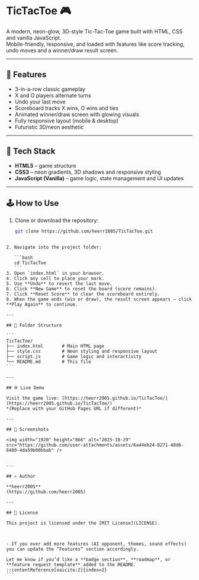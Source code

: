 
# TicTacToe 🎮

A modern, neon-glow, 3D-style Tic-Tac-Toe game built with HTML, CSS and vanilla JavaScript.  
Mobile-friendly, responsive, and loaded with features like score tracking, undo moves and a winner/draw result screen.

---

## 🚀 Features

- 3-in-a-row classic gameplay  
- X and O players alternate turns  
- Undo your last move  
- Scoreboard tracks X wins, O wins and ties  
- Animated winner/draw screen with glowing visuals  
- Fully responsive layout (mobile & desktop)  
- Futuristic 3D/neon aesthetic  

---

## 🧩 Tech Stack

- **HTML5** – game structure  
- **CSS3** – neon gradients, 3D shadows and responsive styling  
- **JavaScript (Vanilla)** – game logic, state management and UI updates  

---

## 🕹️ How to Use

1. Clone or download the repository:  
   ```bash
   git clone https://github.com/heerr2005/TicTacToe.git
````

2. Navigate into the project folder:

   ```bash
   cd TicTacToe
   ```
3. Open `index.html` in your browser.
4. Click any cell to place your mark.
5. Use **Undo** to revert the last move.
6. Click **New Game** to reset the board (score remains).
7. Click **Reset Score** to clear the scoreboard entirely.
8. When the game ends (win or draw), the result screen appears — click **Play Again** to continue.

---

## 📁 Folder Structure

```
TicTacToe/
├── index.html       # Main HTML page
├── style.css        # Neon styling and responsive layout
├── script.js        # Game logic and interactivity
└── README.md        # This file
```

---

## 🌐 Live Demo

Visit the game live: [https://heerr2005.github.io/TicTacToe/](https://heerr2005.github.io/TicTacToe/)
*(Replace with your GitHub Pages URL if different)*

---

## 🎨 Screenshots

<img width="1920" height="866" alt="2025-10-29" src="https://github.com/user-attachments/assets/6a44eb24-8271-48d6-8480-4da59b00bbab" />


---

## ✍️ Author

**heerr2005**
(https://github.com/heerr2005)

---

## 📝 License

This project is licensed under the [MIT License](LICENSE).


  
- If you ever add more features (AI opponent, themes, sound effects) you can update the “Features” section accordingly.

Let me know if you’d like a **badge section**, **roadmap**, or **feature request template** added to the README.
::contentReference[oaicite:2]{index=2}
```
